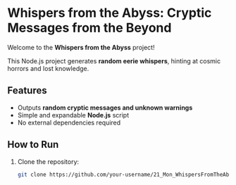 # Whispers from the Abyss: Cryptic Messages from the Beyond

Welcome to the **Whispers from the Abyss** project!

This Node.js project generates **random eerie whispers**, hinting at cosmic horrors and lost knowledge.

## Features
- Outputs **random cryptic messages and unknown warnings**
- Simple and expandable **Node.js** script
- No external dependencies required

## How to Run

1. Clone the repository:
   ```bash
   git clone https://github.com/your-username/21_Mon_WhispersFromTheAbyss.git
